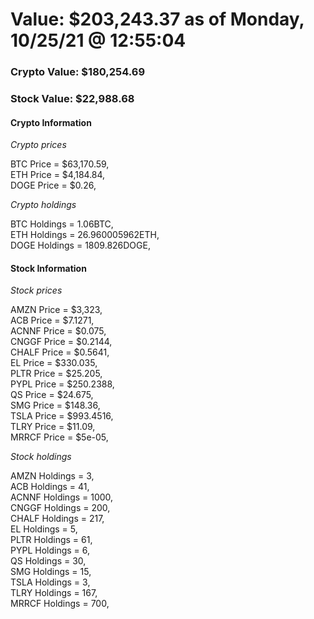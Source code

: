 # Value: $203,243.37 as of Monday, 10/25/21 @ 12:55:04 

### Crypto Value: $180,254.69

### Stock Value: $22,988.68

#### Crypto Information 
*Crypto prices* 

BTC Price = $63,170.59,  
ETH Price = $4,184.84,  
DOGE Price = $0.26,  


*Crypto holdings* 

BTC Holdings = 1.06BTC,  
ETH Holdings = 26.960005962ETH,  
DOGE Holdings = 1809.826DOGE,  


#### Stock Information 

*Stock prices* 

AMZN Price = $3,323,  
ACB Price = $7.1271,  
ACNNF Price = $0.075,  
CNGGF Price = $0.2144,  
CHALF Price = $0.5641,  
EL Price = $330.035,  
PLTR Price = $25.205,  
PYPL Price = $250.2388,  
QS Price = $24.675,  
SMG Price = $148.36,  
TSLA Price = $993.4516,  
TLRY Price = $11.09,  
MRRCF Price = $5e-05,  


*Stock holdings* 

AMZN Holdings = 3,  
ACB Holdings = 41,  
ACNNF Holdings = 1000,  
CNGGF Holdings = 200,  
CHALF Holdings = 217,  
EL Holdings = 5,  
PLTR Holdings = 61,  
PYPL Holdings = 6,  
QS Holdings = 30,  
SMG Holdings = 15,  
TSLA Holdings = 3,  
TLRY Holdings = 167,  
MRRCF Holdings = 700,  


